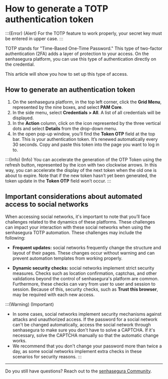 # How to generate a TOTP authentication token

:::(Error) (Alert)
For the TOTP feature to work properly, your secret key must be entered in upper case.
:::

TOTP stands for "Time-Based One-Time Password." This type of two-factor authentication (2FA) adds a layer of protection to your access. On the senhasegura platform, you can use this type of authentication directly on the credential.

This article will show you how to set up this type of access.

## How to generate an authentication token

1. On the senhasegura platform, in the top left corner, click the **Grid Menu**, represented by the nine boxes, and select **PAM Core**.
2. In the side menu, select **Credentials > All**. A list of all credentials will be displayed.
3. In the **Action** column, click on the icon represented by the three vertical dots and select **Details** from the drop-down menu.
4. In the open pop-up window, you’ll find the **Token OTP** field at the top bar. This is your authentication token. It’s renewed automatically every 30 seconds. Copy and paste this token into the page you want to log in to.

:::(Info) (Info)
You can accelerate the generation of the OTP Token using the refresh button, represented by the icon with two clockwise arrows. In this way, you can accelerate the display of the next token when the old one is about to expire. Note that if the new token hasn’t yet been generated, the token update in the **Token OTP** field won’t occur.
:::

## Important considerations about automated access to social networks

When accessing social networks, it's important to note that you’ll face challenges related to the dynamics of these platforms. These challenges can impact your interaction with these social networks when using the senhasegura TOTP automation. These challenges may include the following:

- **Frequent updates:** social networks frequently change the structure and layout of their pages. These changes occur without warning and can prevent automation templates from working properly.

- **Dynamic security checks:** social networks implement strict security measures. Checks such as location confirmation, captchas, and other validations beyond the control of senhasegura's platform are common. Furthermore, these checks can vary from user to user and session to session. Because of this, security checks, such as **Trust this browser**, may be required with each new access.

:::(Warning) (Important)
- In some cases, social networks implement security mechanisms against attacks and unauthorized access. If the password for a social network can't be changed automatically, access the social network through senhasegura to make sure you don't have to solve a CAPTCHA. If it's necessary, solve the CAPTCHA manually so that the automatic change works.
- We recommend that you don't change your password more than twice a day, as some social networks implement extra checks in these scenarios for security reasons.
:::


---

Do you still have questions? Reach out to the [senhasegura Community](https://community.senhasegura.io/).